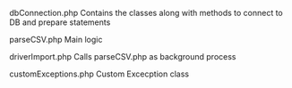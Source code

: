 dbConnection.php 
  Contains the classes along with methods to connect to DB and prepare statements

parseCSV.php
  Main logic 

driverImport.php
  Calls parseCSV.php as background process

customExceptions.php
  Custom Excecption class

  

